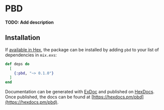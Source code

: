 # PBD

**TODO: Add description**

## Installation

If [available in Hex](https://hex.pm/docs/publish), the package can be installed
by adding `pbd` to your list of dependencies in `mix.exs`:

```elixir
def deps do
  [
    {:pbd, "~> 0.1.0"}
  ]
end
```

Documentation can be generated with [ExDoc](https://github.com/elixir-lang/ex_doc)
and published on [HexDocs](https://hexdocs.pm). Once published, the docs can
be found at [https://hexdocs.pm/pbd](https://hexdocs.pm/pbd).

